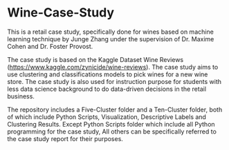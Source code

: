 # Wine-Case-Study

This is a retail case study, specifically done for wines based on machine learning technique by Junge Zhang under the supervision of Dr. Maxime Cohen and Dr. Foster Provost.

The case study is based on the Kaggle Dataset Wine Reviews (https://www.kaggle.com/zynicide/wine-reviews). The case study aims to use clustering and classifications models to pick wines for a new wine store. The case study is also used for instruction purpose for students with less data science background to do data-driven decisions in the retail business.

The repository includes a Five-Cluster folder and a Ten-Cluster folder, both of which include Python Scripts, Visualization, Descriptive Labels and Clustering Results. Except Python Scripts folder which include all Python programming for the case study, All others can be specifically referred to the case study report for their purposes.
